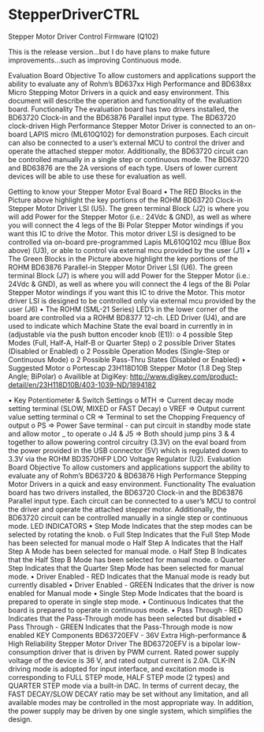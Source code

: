 StepperDriverCTRL
=================

Stepper Motor Driver Control Firmware (Q102)

This is the release version...but I do have plans to make future improvements...such as improving Continuous mode.

Evaluation Board Objective
To allow customers and applications support the ability to evaluate any of Rohm’s BD637xx High Performance and BD638xx Micro Stepping Motor Drivers in a quick and easy environment.  This document will describe the operation and functionality of the evaluation board.
Functionality
The evaluation board has two drivers installed, the BD63720 Clock-in and the BD63876 Parallel input type.  The BD63720 clock-driven High Performance Stepper Motor Driver is connected to an on-board LAPIS micro (ML610Q102) for demonstration purposes.
Each circuit can also be connected to a user’s external MCU to control the driver and operate the attached stepper motor.  Additionally, the BD63720 circuit can be controlled manually in a single step or continuous mode.  The BD63720 and BD63876 are the 2A versions of each type.  Users of lower current devices will be able to use these for evaluation as well.

Getting to know your Stepper Motor Eval Board
•	The RED Blocks in the Picture above highlight the key portions of the ROHM BD63720 Clock-in Stepper Motor Driver LSI (U5).  The green terminal Block (J2) is where you will add Power for the Stepper Motor (i.e.: 24Vdc & GND), as well as where you will connect the 4 legs of the Bi Polar Stepper Motor windings if you want this IC to drive the Motor. This motor driver LSI is designed to be controlled via on-board pre-programmed Lapis ML610Q102 mcu (Blue Box above) (U3), or able to control via external mcu provided by the user (J1)
•	The Green Blocks in the Picture above highlight the key portions of the ROHM BD63876 Parallel-in Stepper Motor Driver LSI (U6).  The green terminal Block (J7) is where you will add Power for the Stepper Motor (i.e.: 24Vdc & GND), as well as where you will connect the 4 legs of the Bi Polar Stepper Motor windings if you want this IC to drive the Motor. This motor driver LSI is designed to be controlled only via external mcu provided by the user (J6)
•	The ROHM (SML-21 Series) LED’s in the lower corner of the board are controlled via a ROHM BD8377 12-ch. LED Driver (U4), and are used to indicate which Machine State the eval board in currently in in (adjustable via the push button encoder knob (E1)): 
o	4 possible Step Modes (Full, Half-A, Half-B or Quarter Step) 
o	2 possible Driver States (Disabled or Enabled)
o	2 Possible Operation Modes (Single-Step or Continuous Mode)
o	2 Possible Pass-Thru States (Disabled or Enabled)
•	Suggested Motor
o	Portescap 23H118D10B Stepper Motor (1.8 Deg Step Angle; BiPolar)
o	Availible at DigiKey: http://www.digikey.com/product-detail/en/23H118D10B/403-1039-ND/1894182

•	Key Potentiometer & Switch Settings
o	MTH 	=> Current decay mode setting terminal (SLOW, MIXED or FAST Decay)
o	VREF 	=> Output current value setting terminal
o	CR	=> Terminal to set the Chopping Frequency of output
o	PS	=> Power Save terminal - can put circuit in standby mode state and allow motor _	     to operate 
o	J4 & J5	=> Both should jump pins 3 & 4 together to allow powering control circuitry (3.3V) on the eval board from the power provided in the USB connector (5V) which is regulated down to 3.3V via the ROHM BD3570HFP LDO Voltage Regulator (U2).
Evaluation Board Objective
To allow customers and applications support the ability to evaluate any of Rohm’s BD63720 & BD63876 High Performance Stepping Motor Drivers in a quick and easy environment. 
Functionality
The evaluation board has two drivers installed, the BD63720 Clock-in and the BD63876 Parallel input type. Each circuit can be connected to a user’s MCU to control the driver and operate the attached stepper motor. Additionally, the BD63720 circuit can be controlled manually in a single step or continuous mode. 
LED INDICATORS
•	Step Mode 	 	Indicates that the step modes can be selected by rotating the knob. 
o	Full Step 	 	Indicates that the Full Step Mode has been selected for manual mode 
o	Half Step A		Indicates that the Half Step A Mode has been selected for manual mode. 
o	Half Step B  	Indicates that the Half Step B Mode has been selected for manual mode. 
o	Quarter Step 	Indicates that the Quarter Step Mode has been selected for manual mode.
•	Driver Enabled - RED 	Indicates that the Manual mode is ready but currently disabled
•	Driver Enabled - GREEN	Indicates that the driver is now enabled for Manual mode 
•	Single Step Mode	 	Indicates that the board is prepared to operate in single step mode. 
•	Continuous 		 	Indicates that the board is prepared to operate in continuous mode. 
•	Pass Through - RED		Indicates that the Pass-Through mode has been selected but disabled
•	Pass Through - GREEN	Indicates that the Pass-Through mode is now enabled 
KEY Components
BD63720EFV - 36V Extra High-performance & High Reliability Stepper Motor Driver
The BD63720EFV is a bipolar low-consumption driver that is driven by PWM current. Rated power supply voltage of the device is 36 V, and rated output current is 2.0A. CLK-IN driving mode is adopted for input interface, and excitation mode is corresponding to FULL STEP mode, HALF STEP mode (2 types) and QUARTER STEP mode via a built-in DAC. In terms of current decay, the FAST DECAY/SLOW DECAY ratio may be set without any limitation, and all available modes may be controlled in the most appropriate way. In addition, the power supply may be driven by one single system, which simplifies the design.
